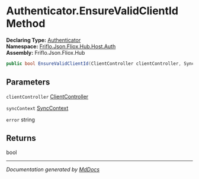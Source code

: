 ﻿<!--  
  <auto-generated>   
    The contents of this file were generated by a tool.  
    Changes to this file may be list if the file is regenerated  
  </auto-generated>   
-->

# Authenticator.EnsureValidClientId Method

**Declaring Type:** [Authenticator](../index.md)  
**Namespace:** [Friflo.Json.Fliox.Hub.Host.Auth](../../index.md)  
**Assembly:** Friflo.Json.Fliox.Hub

```csharp
public bool EnsureValidClientId(ClientController clientController, SyncContext syncContext, out string error);
```

## Parameters

`clientController`  [ClientController](../../ClientController/index.md)

`syncContext`  [SyncContext](../../../SyncContext/index.md)

`error`  string

## Returns

bool

___

*Documentation generated by [MdDocs](https://github.com/ap0llo/mddocs)*
